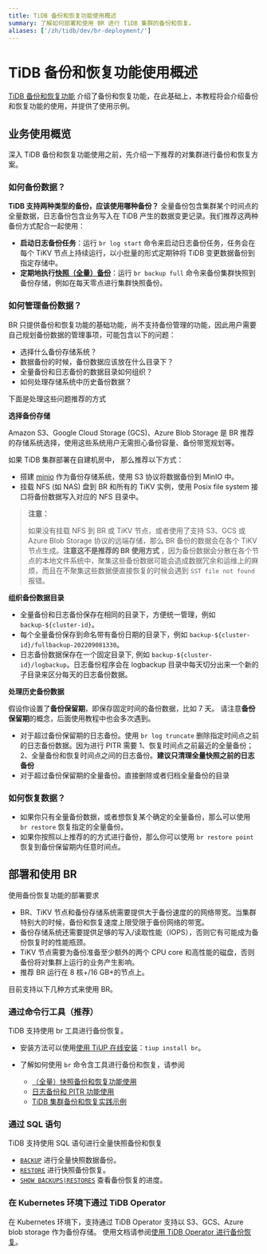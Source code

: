 ```yaml
---
title: TiDB 备份和恢复功能使用概述
summary: 了解如何部署和使用 BR 进行 TiDB 集群的备份和恢复。
aliases: ['/zh/tidb/dev/br-deployment/']
---
```


# TiDB 备份和恢复功能使用概述

[TiDB 备份和恢复功能](/br/backup-and-restore-overview.md) 介绍了备份和恢复功能，在此基础上，本教程将会介绍备份和恢复功能的使用，并提供了使用示例。

## 业务使用概览

深入 TiDB 备份和恢复功能使用之前，先介绍一下推荐的对集群进行备份和恢复方案。

### 如何备份数据？

**TiDB 支持两种类型的备份，应该使用哪种备份？** 全量备份包含集群某个时间点的全量数据，日志备份包含业务写入在 TiDB 产生的数据变更记录。我们推荐这两种备份方式配合一起使用：

- **启动日志备份任务**：运行 `br log start` 命令来启动日志备份任务，任务会在每个 TiKV 节点上持续运行，以小批量的形式定期钟将 TiDB 变更数据备份到指定存储中。
- **定期地执行[快照（全量）备份](/br/br-snapshot-guide.md#对集群进行快照备份)**：运行 `br backup full` 命令来备份集群快照到备份存储，例如在每天零点进行集群快照备份。

### 如何管理备份数据？

BR 只提供备份和恢复功能的基础功能，尚不支持备份管理的功能，因此用户需要自己规划备份数据的管理事项，可能包含以下的问题：

* 选择什么备份存储系统？
* 数据备份的时候，备份数据应该放在什么目录下？
* 全量备份和日志备份的数据目录如何组织？
* 如何处理存储系统中历史备份数据？

下面是处理这些问题推荐的方式

**选择备份存储**

Amazon S3、Google Cloud Storage (GCS)、Azure Blob Storage 是 BR 推荐的存储系统选择，使用这些系统用户无需担心备份容量、备份带宽规划等。

如果 TiDB 集群部署在自建机房中， 那么推荐以下方式：

* 搭建 [minio](https://docs.min.io/docs/minio-quickstart-guide.html) 作为备份存储系统，使用 S3 协议将数据备份到 MinIO 中。
* 挂载 NFS (如 NAS) 盘到 BR 和所有的 TiKV 实例，使用 Posix file system 接口将备份数据写入对应的 NFS 目录中。

> **注意：**
>
> 如果没有挂载 NFS 到 BR 或 TiKV 节点，或者使用了支持 S3、GCS 或 Azure Blob Storage 协议的远端存储，那么 BR 备份的数据会在各个 TiKV 节点生成。**注意这不是推荐的 BR 使用方式** ，因为备份数据会分散在各个节点的本地文件系统中，聚集这些备份数据可能会造成数据冗余和运维上的麻烦，而且在不聚集这些数据便直接恢复的时候会遇到 `SST file not found` 报错。

**组织备份数据目录**

* 全量备份和日志备份保存在相同的目录下，方便统一管理，例如 `backup-${cluster-id}`。
* 每个全量备份保存到命名带有备份日期的目录下，例如 `backup-${cluster-id}/fullbackup-202209081330`。
* 日志备份数据保存在一个固定目录下, 例如 `backup-${cluster-id}/logbackup`。日志备份程序会在 logbackup 目录中每天切分出来一个新的子目录来区分每天的日志备份数据。

**处理历史备份数据**

假设你设置了**备份保留期**，即保存固定时间的备份数据，比如 7 天。 请注意**备份保留期**的概念，后面使用教程中也会多次遇到。

* 对于超过备份保留期的日志备份。使用 `br log truncate` 删除指定时间点之前的日志备份数据。因为进行 PITR 需要 1、恢复时间点之前最近的全量备份；2、全量备份和恢复时间点之间的日志备份。**建议只清理全量快照之前的日志备份**
* 对于超过备份保留期的全量备份。直接删除或者归档全量备份的目录

### 如何恢复数据？

- 如果你只有全量备份数据，或者想恢复某个确定的全量备份，那么可以使用 `br restore`  恢复指定的全量备份。
- 如果你按照以上推荐的的方式进行备份，那么你可以使用 `br restore point` 恢复到备份保留期内任意时间点。

## 部署和使用 BR

使用备份恢复功能的部署要求

- BR、TiKV 节点和备份存储系统需要提供大于备份速度的的网络带宽。当集群特别大的时候，备份和恢复速度上限受限于备份网络的带宽。
- 备份存储系统还需要提供足够的写入/读取性能（IOPS），否则它有可能成为备份恢复时的性能瓶颈。
- TiKV 节点需要为备份准备至少额外的两个 CPU core 和高性能的磁盘，否则备份将对集群上运行的业务产生影响。
- 推荐 BR 运行在 8 核+/16 GB+的节点上。

目前支持以下几种方式来使用 BR。

### 通过命令行工具（推荐）

TiDB 支持使用 br 工具进行备份恢复。

* 安装方法可以使用[使用 TiUP 在线安装](/migration-tools.md#使用-tiup-快速安装)：`tiup install br`。
* 了解如何使用 `br` 命令含工具进行备份和恢复，请参阅

    * [（全量）快照备份和恢复功能使用](/br/br-snapshot-guide.md)
    * [日志备份和 PITR 功能使用](/br/br-pitr-guide.md)
    * [TiDB 集群备份和恢复实践示例](/br/backup-and-restore-use-cases.md)

### 通过 SQL 语句

TiDB 支持使用 SQL 语句进行全量快照备份和恢复

- [`BACKUP`](/sql-statements/sql-statement-backup.md) 进行全量快照数据备份。
- [`RESTORE`](/sql-statements/sql-statement-restore.md) 进行快照备份恢复。
- [`SHOW BACKUPS|RESTORES`](/sql-statements/sql-statement-show-backups.md) 查看备份恢复的进度。

### 在 Kubernetes 环境下通过 TiDB Operator

在 Kubernetes 环境下，支持通过 TiDB Operator 支持以 S3、GCS、Azure blob storage 作为备份存储。 使用文档请参阅[使用 TiDB Operator 进行备份恢复](https://docs.pingcap.com/tidb-in-kubernetes/stable/backup-restore-overview)。